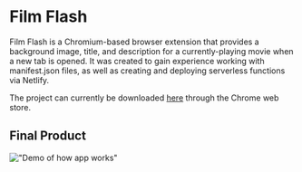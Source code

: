 # Film Flash

Film Flash is a Chromium-based browser extension that provides a background image, title, and description for a currently-playing movie when a new tab is opened. It was created to gain experience working with manifest.json files, as well as creating and deploying serverless functions via Netlify.

The project can currently be downloaded [here](https://chromewebstore.google.com/detail/film-flash/elgeigpdpdmckhidkiamecaehhmgkdcd) through the Chrome web store.

## Final Product

!["Demo of how app works"](https://github.com/adam-kowalczuk/film-flash/blob/main/docs/Demo.gif?raw=true)
